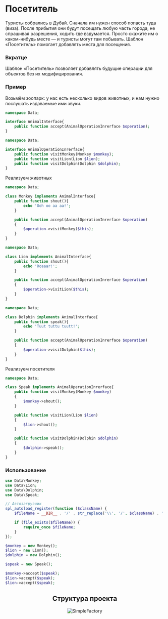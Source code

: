 # Посетитель


Туристы собрались в Дубай. Сначала им нужен способ попасть туда (виза). После прибытия они будут посещать любую часть города, не спрашивая разрешения, ходить где вздумается. Просто скажите им о каком-нибудь месте — и туристы могут там побывать. Шаблон «Посетитель» помогает добавлять места для посещения.
<h3><strong>Вкратце</strong></h3>
Шаблон «Посетитель» позволяет добавлять будущие операции для объектов без их модифицирования.

<h3><strong>Пример</strong></h3>

Возьмём зоопарк: у нас есть несколько видов животных, и нам нужно послушать издаваемые ими звуки.

```php
namespace Data;

interface AnimalInterface{
    public function accept(AnimalOperationInrerface $operation);
}
```

```php
namespace Data;

interface AnimalOperationInrerface{
    public function visitMonkey(Monkey $monkey);
    public function visitLion(Lion $lion);
    public function visitDolphin(Dolphin $dolphin);
}
```

Реализуем животных

```php
namespace Data;

class Monkey implements AnimalInterface{
    public function shout(){
        echo 'Ooh oo aa aa!';
    }

    public function accept(AnimalOperationInrerface $operation)
    {
        $operation->visitMonkey($this);
    }
}
```

```php
namespace Data;

class Lion implements AnimalInterface{
    public function shout(){
        echo 'Roaaar!';
    }

    public function accept(AnimalOperationInrerface $operation)
    {
        $operation->visitLion($this);
    }
}
```

```php
namespace Data;

class Dolphin implements AnimalInterface{
    public function speak(){
        echo 'Tuut tuttu tuutt!';
    }

    public function accept(AnimalOperationInrerface $operation)
    {
        $operation->visitDolphin($this);
    }
}
```

Реализуем посетителя

```php
namespace Data;

class Speak implements AnimalOperationInrerface{
    public function visitMonkey(Monkey $monkey)
    {
        $monkey->shout();
    }

    public function visitLion(Lion $lion)
    {
        $lion->shout();
    }

    public function visitDolphin(Dolphin $dolphin)
    {
        $dolphin->speak();
    }
}
```

<h3><strong>Использование</strong></h3>

```php
use Data\Monkey;
use Data\Lion;
use Data\Dolphin;
use Data\Speak;

// Автозагрузчик
spl_autoload_register(function ($className) {
    $fileName = __DIR__ . '/' . str_replace('\\', '/', $className) . '.php';

    if (file_exists($fileName)) {
        require_once $fileName;
    }
});

$monkey = new Monkey();
$lion = new Lion();
$dolphin = new Dolphin();

$speak = new Speak();

$monkey->accept($speak);
$lion->accept($speak);
$lion->accept($speak);
```

<div align="center">
    <h2> Структура проекта </h2>
    <img src="https://sun9-46.userapi.com/impg/lsfPfKkYn7QoIHSqx08cpCCBA-OJKNce1khY2Q/KzzT6oxwrAc.jpg?size=710x687&quality=96&sign=d73353c65f83c9a5658e462c73e948f2&type=album" alt="SimpleFactory">
</div>